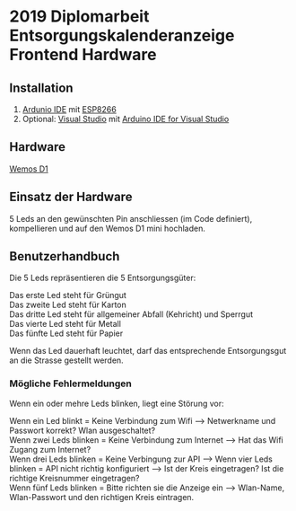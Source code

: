 # 2019 Diplomarbeit Entsorgungskalenderanzeige Frontend Hardware

## Installation
1.  [Ardunio IDE](https://www.arduino.cc/en/main/software) mit [ESP8266](https://github.com/esp8266/Arduino)  
2.  Optional: [Visual Studio](https://visualstudio.microsoft.com/de/downloads/) mit [Arduino IDE for Visual Studio](https://marketplace.visualstudio.com/items?itemName=VisualMicro.ArduinoIDEforVisualStudio)

## Hardware
[Wemos D1](https://wiki.wemos.cc/products:d1:d1_mini)  

## Einsatz der Hardware

5 Leds an den gewünschten Pin anschliessen (im Code definiert), kompellieren und auf den Wemos D1 mini hochladen.

## Benutzerhandbuch

Die 5 Leds repräsentieren die 5 Entsorgungsgüter:

Das erste Led steht für Grüngut  
Das zweite Led steht für Karton  
Das dritte Led steht für allgemeiner Abfall (Kehricht) und Sperrgut  
Das vierte Led steht für Metall  
Das fünfte Led steht für Papier  

Wenn das Led dauerhaft leuchtet, darf das entsprechende Entsorgungsgut an die Strasse gestellt werden.

### Mögliche Fehlermeldungen

Wenn ein oder mehre Leds blinken, liegt eine Störung vor:

Wenn ein Led blinkt = Keine Verbindung zum Wifi --> Netwerkname und Passwort korrekt?  Wlan ausgeschaltet?  
Wenn zwei Leds blinken = Keine Verbindung zum Internet --> Hat das Wifi Zugang zum Internet?  
Wenn drei Leds blinken = Keine Verbingung zur API -->
Wenn vier Leds blinken = API nicht richtig konfiguriert --> Ist der Kreis eingetragen? Ist die richtige Kreisnummer eingetragen?  
Wenn fünf Leds blinken = Bitte richten sie die Anzeige ein --> Wlan-Name, Wlan-Passwort und den richtigen Kreis eintragen.  
